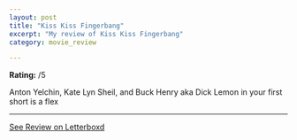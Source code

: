 ```yaml
---
layout: post
title: "Kiss Kiss Fingerbang"
excerpt: "My review of Kiss Kiss Fingerbang"
category: movie_review

---
```


**Rating:** /5

Anton Yelchin, Kate Lyn Sheil, and Buck Henry aka Dick Lemon in your first short is a flex

<hr>

[See Review on Letterboxd](https://boxd.it/5BkrKX)
